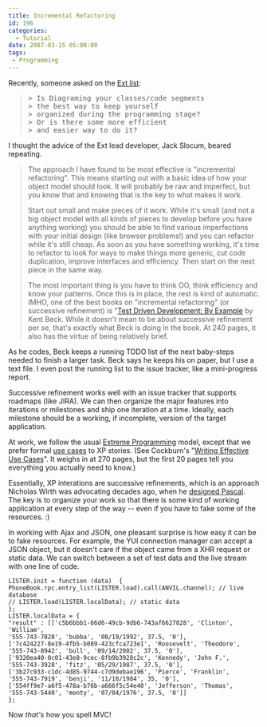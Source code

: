 ```yaml
---
title: Incremental Refactoring
id: 196
categories:
  - Tutorial
date: 2007-03-15 05:00:00
tags:
 - Programming
---
```


Recently, someone asked on the [Ext list](http://www.yui-ext.com/forum/viewtopic.php?t=2797):
> <pre>&gt; Is Diagraming your classes/code segments
> &gt; the best way to keep yourself
> &gt; organized during the programming stage?
> &gt; Or is there some more efficient
> &gt; and easier way to do it?</pre>
I thought the advice of the Ext lead developer, Jack Slocum, beared repeating.
> The approach I have found to be most effective is "incremental refactoring". This means starting out with a basic idea of how your object model should look. It will probably be raw and imperfect, but you know that and knowing that is the key to what makes it work.
> 
> Start out small and make pieces of it work. While it's small (and not a big object model with all kinds of pieces to develop before you have anything working) you should be able to find various imperfections with your initial design (like browser problems!) and you can refactor while it's still cheap. As soon as you have something working, it's time to refactor to look for ways to make things more generic, cut code duplication, improve interfaces and efficiency. Then start on the next piece in the same way.
> 
> The most important thing is you have to think OO, think efficiency and know your patterns. Once this is in place, the rest is kind of automatic.
IMHO, one of the best books on "incremental refactoring" (or successive refinement) is "[Test Driven Development: By Example](http://www.amazon.com/exec/obidos/ASIN/0321146530/husteddotcom-20) by Kent Beck. While it doesn't mean to be about successive refinement per se, that's exactly what Beck is doing in the book. At 240 pages, it also has the virtue of being relatively brief.

As he codes, Beck keeps a running TODO list of the next baby-steps needed to finish a larger task. Beck says he keeps his on paper, but I use a text file. I even post the running list to the issue tracker, like a mini-progress report.

Successive refinement works well with an issue tracker that supports roadmaps (like JIRA). We can then organize the major features into iterations or milestones and ship one iteration at a time. Ideally, each milestone should be a working, if incomplete, version of the target application.

At work, we follow the usual [Extreme Programming](http://www.extremeprogramming.org/) model, except that we prefer formal [use cases](http://opensource.atlassian.com/confluence/oss/display/STRUTS/Use+Cases) to XP stories. (See Cockburn's "[Writing Effective Use Cases](http://www.amazon.com/exec/obidos/ASIN/0201702258/husteddotcom-20)". It weighs in at 270 pages, but the first 20 pages tell you everything you actually need to know.)

Essentially, XP interations are successive refinements, which is an approach Nicholas Wirth was advocating decades ago, when he [designed Pascal](http://www.pascal-central.com/top10.html). The key is to organize your work so that there is some kind of working application at every step of the way -- even if you have to fake some of the resources. :)

In working with Ajax and JSON, one pleasant surprise is how easy it can be to fake resources. For example, the YUI connection manager can accept a JSON object, but it doesn't care if the object came from a XHR request or static data. We can switch between a set of test data and the live stream with one line of code.

    LISTER.init = function (data)  {
    PhoneBook.rpc.entry_list(LISTER.load).call(ANVIL.channel); // live database
    // LISTER.load(LISTER.localData); // static data
    };
    LISTER.localData = {
    "result" : [['c5b6bbb1-66d6-49cb-9db6-743af6627828', 'Clinton', 'William',
    '555-743-7828', 'bubba', '08/19/1992', 37.5, '0'],
    ['7c424227-8e19-4fb5-b089-423cfca723e1', 'Roosevelt', 'Theodore',
    '555-743-8942', 'bull', '09/14/2002', 37.5, '0'],
    ['9320ea40-0c01-43e8-9cec-8fb9b3928c2c', 'Kennedy', 'John F.',
    '555-743-3928', 'fitz', '05/29/1987', 37.5, '0'],
    ['3b27c933-c1dc-4d85-9744-c7d9debae196', 'Pierce', 'Franklin',
    '555-743-7919', 'benji', '11/18/1984', 35, '0'],
    ['554ff9e7-a6f5-478a-b76b-a666f5c54e40', 'Jefferson', 'Thomas',
    '555-743-5440', 'monty', '07/04/1976', 37.5, '0']]
    };

Now _that's_ how you spell MVC!